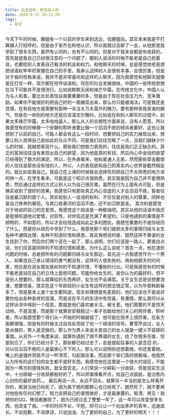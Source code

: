 ```yaml
---
title: 此去经年，断弦谁人听
date: 2016-8-12 20:12:29
tags:
  - 杂记
---
```

<!--more-->
今天下午的时候，娜姐有一个以前的学生来到这边，找娜姐玩。其实本来我是不打算跟人打招呼的，但是由于家杰也和他认识，所以我就过去聊了一会，从他那里我学到了很多东西，虽然有认同的，也有不认同的，但是对于我来说都是有收获的。
首先就是我自己已经很注意的一个问题了，跟别人说话的时候不能老是自己抢着说，也要给别人发表自己看法的机会和权力。和他聊天的时候，总是感觉他老是想把话语权牢牢的掌握在自己的手里，我承认这样的人会很有本事，会很厉害，但是对于我的性格来说，我并不是非常喜欢和这样的人聊天，因为我感觉和他聊天就像是在打仗一样，双方都在抢夺话语权。现在的社会发展很快，中国的一些传统思想在当下可能并不是很流行。比如说默默无闻和锋芒毕露。在传统文化中，中国人认为与人和善，要比处处表现自我要重要的多，但是由于现在社会压力大，竞争激励，如果你不能很好的把自己好的一面展现出来，那么你只能被淘汰。<!--more-->可是我还是觉得，在有些地方是需要有那种一夫当关万夫莫开的魄力，要有那种舍我其谁的霸气，但是在一些别的地方还是应该温文尔雅的。比如说在和别人聊天的过程中，如果太多锋芒毕露，太多咄咄逼人，那么从人的劣根性方面来说，没有人愿意。所以我感觉有的时候做一个安静的聆听者要比做一个滔滔不绝的倾诉者要好。这也让我想到了以前的自己，可能人都会有这么一段时间，想要把自己的实力展现出来，想要让别人觉得自己是如此的与众不同。可是我们往往忽略了一点，当我们越缺少什么的时候，就越想表现什么。那些我们想极力表现的，往往是我们正正缺乏的。真正的富翁往往没有表现出自己的欲望，因为他是真的有钱，然后内心中金钱的欲望已经得到了极大的满足，所以，在外表看来，他和普通人无恙。然而那些穿金戴银的人往往是那些没有钱的人，所以，人的表现欲和自己的真实内心世界是截然相反的。就比如说我自己，我自己在上课的时候我会选择性的把自己不太熟悉的地方讲的快一点，在学生看来，可能是这个知识点很熟悉，其实我是因为自己并不是很熟悉，然后通过这样的方式让别人以为自己很厉害。虽然在行为上面有点可耻，但是确实收到了很好的效果。我感觉只有那些真正内心空虚的人才会滔滔不绝，智者往往是最沉默的那个人。其实给别人一说话的权利，不仅仅是对别人的尊重，同样也是自己修养的展现。与其口若悬河的滔滔不绝，还不如沉默是金。
其次的是感觉对于他说的自己的恋爱观，我感觉这个因该是一种极端吧。其实从他的话语中我还是能够知道他对爱情，对异性，对伴侣还是充满了希望的。只是他遇到的事情是不顺畅的，不如意的，所以才会给他造成如此之多的困扰。我感觉重要的不是你经历了什么，而是你从经历中学到了什么，我感觉那个哥们就把太多的事情归结与女生各种不通情达理，各种不知道珍惜和感恩。其实我想说的是，既然这样不靠谱的女生找到了你，然后你们两个还在一起了，那么说明，你们应该是一路人，更直白点说，你们应该是同样的不知道珍惜和感恩。为什么这么说呢？首先一点，他在遇到问题的时候，总是把所有的问题都归结与女生那边，首先这一点我感觉作为一个男人，如果连自己承认错误的勇气都没有，这样的人很失败的。再和他聊天的时间里，他总是在说女朋友是如何的不知道珍惜，不懂他的付出。可是我感觉有的时候不能老是站在自己的立场上面想问题。可能你给女生的，是你认为的最好的，但不是别人想要的，那么就算给的东西再好，女生也不会满意。关于女生总是说想要浪漫，想要惊喜，其实在这个年龄段的小女生有这样的想法很正常，以为毕竟韩剧看多了。但是基本上是个女生都知道，现实和理想是有差距的，他们应该也不是说非要你给出各种各样的浪漫，而是说在平凡的生活中有惊喜，有激情。那么我可以从这样诉求中得到一个信息，那就是他们喜欢被关注，被关爱。他们需要的不是惊天动地，不是浪漫，而是那个就算安安稳稳过一辈子也能给他们关心的陪伴者，聆听者。所以我感觉那个哥们从一开始的时候就错了，他可能在技术上很厉害，在各方面都很强，但是有的时候太过自信反而给了他一个错误的信号。曹雪芹说过，女人是水做的，男人是泥做的。那么作为男人来说关爱自己的女人就是一键义不容辞的事情。从另外一个角度来说，就算你遇到了很不靠谱的女生，给了你很多伤害，但是别忘了，你们已经分手了。那些都已经过去了，总是提起往事的人是念旧 的，对以往滔滔不绝的人是最放心不下的人。那么可以说明你还想着她，你还爱着她。嘴上的逞强终究抵不过一杯清茶，勾起我往事。而且那个哥们真的很极端，他竟然认为所有的会打扮的女生都不是好东西。我感觉他在这里是一个很大的误区，不能因为一两次的感情失败，就全盘否定。人们常说一分耕耘一分收获，但是现实生活中，十分耕越一分收获都挺好的了，所以把事情看开点，给自己点鼓励，是治愈内心创伤的最好良药。。
最后再说一点，永远不回头，就算另一半当初是怎么样离开你的，那就当他已经死了，因为属于她的那颗心也已经死了。既然死了，就不要再对他抱有任何幻想了。努力去把自己的事情做好，才是最重要的。智清，再见！我把你的QQ，微信都删除了，因为已经过去了整整一年了，这一年可以改变很多东西，也改变了我。一年的时间不长，不短，却可以让一个初出茅庐的青年，迅速成长。不说抱歉，不说原谅，只说加油，为了更好的自己，为了更好的明天！！！
